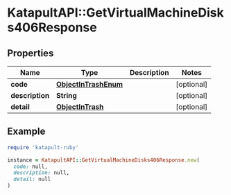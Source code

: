 # KatapultAPI::GetVirtualMachineDisks406Response

## Properties

| Name | Type | Description | Notes |
| ---- | ---- | ----------- | ----- |
| **code** | [**ObjectInTrashEnum**](ObjectInTrashEnum.md) |  | [optional] |
| **description** | **String** |  | [optional] |
| **detail** | [**ObjectInTrash**](ObjectInTrash.md) |  | [optional] |

## Example

```ruby
require 'katapult-ruby'

instance = KatapultAPI::GetVirtualMachineDisks406Response.new(
  code: null,
  description: null,
  detail: null
)
```

